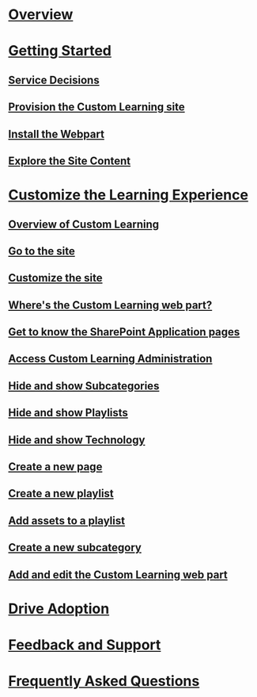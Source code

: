 # [Overview](index.md)
# [Getting Started](prereqs.md)
## [Service Decisions](servicedecisions.md)
## [Provision the Custom Learning site](installsitepackage.md)
## [Install the Webpart](installwebpart.md)
## [Explore the Site Content](sitecontent.md)
# [Customize the Learning Experience](customization.md)
## [Overview of Custom Learning](custom_overview.md)
## [Go to the site](custom_goto.md)
## [Customize the site](custom_edithelp.md)
## [Where's the Custom Learning web part?](custom_whereiswebpart.md)
## [Get to know the SharePoint Application pages](custom_apppages.md)
## [Access Custom Learning Administration](custom_accessadmin.md)
## [Hide and show Subcategories](custom_hideshowsub.md)
## [Hide and show Playlists](custom_hideshowplaylists.md)
## [Hide and show Technology](custom_hideshowtech.md)
## [Create a new page](custom_createnewpage.md)
## [Create a new playlist](custom_createnewplaylist.md)
## [Add assets to a playlist](custom_addassets.md)
## [Create a new subcategory](custom_createnewcat.md)
## [Add and edit the Custom Learning web part](custom_addwebpart.md)
# [Drive Adoption](driveadoption.md)
# [Feedback and Support](feedback.md)
# [Frequently Asked Questions](faq.md)

